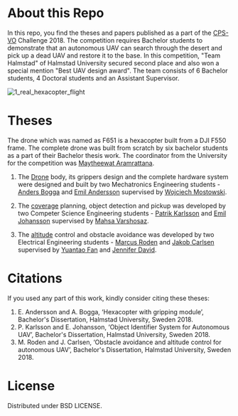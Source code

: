 # About this Repo
In this repo, you find the theses and papers published as a part of the [CPS-VO] Challenge 2018. The competition requires Bachelor students to demonstrate that an autonomous UAV can search through the desert and pick up a dead UAV and restore it to the base. In this competition, "Team Halmstad" of Halmstad University secured second place and also won a special mention "Best UAV design award".
The team consists of 6 Bachelor students, 4 Doctoral students and an Assistant Supervisor.

![1_real_hexacopter_flight](https://user-images.githubusercontent.com/2436747/48282553-4b850b00-e45a-11e8-912e-9bd05bb5fb74.png)

# Theses
The drone which was named as F651 is a hexacopter built from a DJI F550 frame. The complete drone was built from scratch by six bachelor students as a part of their Bachelor thesis work. The coordinator from the University for the competition was [Maytheewat Aramrattana].
1. The [Drone] body, its grippers design and the complete hardware system were designed and built by two Mechatronics Engineering students - [Anders Bogga] and [Emil Andersson] supervised by [Wojciech Mostowski].

2. The [coverage] planning, object detection and pickup was developed by two Competer Science Engineering students - [Patrik Karlsson] and [Emil Johansson] supervised by [Mahsa Varshosaz].

3. The [altitude] control and obstacle avoidance was developed by two Electrical Engineering students - [Marcus Roden] and [Jakob Carlsen] supervised by [Yuantao Fan] and [Jennifer David].

[CPS-VO]: https://cps-vo.org/group/CPSchallenge 
[Drone]:http://www.diva-portal.org/smash/get/diva2:1216528/FULLTEXT02.pdf
[coverage]: http://www.diva-portal.org/smash/get/diva2:1218680/FULLTEXT02.pdf
[altitude]: http://www.diva-portal.org/smash/get/diva2:1229952/FULLTEXT02.pdf
[Anders Bogga]: https://www.linkedin.com/in/andersbogga/
[Emil Andersson]: https://www.linkedin.com/in/emiand/
[Emil Johansson]: https://www.linkedin.com/in/emil-johansson13/
[Marcus Roden]: https://www.linkedin.com/in/marcusroden/
[Jakob Carlsen]: https://www.linkedin.com/in/jakob-carls%C3%A9n-stenstr%C3%B6m-854901139/
[Patrik Karlsson]: https://www.linkedin.com/in/patrick-karlsson-6a2654141/
[Maytheewat Aramrattana]: https://www.linkedin.com/in/maytheewat-aramrattana-72417440/
[Yuantao Fan]: https://www.linkedin.com/in/yuantao-fan-b877563b/
[Wojciech Mostowski]: https://www.linkedin.com/in/wojciech-mostowski-85495567/ 
[Jennifer David]: https://www.linkedin.com/in/jennifer-david-a5787936/
[Mahsa Varshosaz]: https://www.researchgate.net/profile/Mahsa_Varshosaz2

# Citations
If you used any part of this work, kindly consider citing these theses: 

1. E. Andersson and A. Bogga, ‘Hexacopter with gripping module’, Bachelor's Dissertation, Halmstad University, Sweden 2018.
2. P. Karlsson and E. Johansson, ‘Object Identifier System for Autonomous UAV’, Bachelor's Dissertation, Halmstad University, Sweden 2018.
3. M. Roden and J. Carlsen, ‘Obstacle avoidance and altitude control for autonomous UAV’, Bachelor's Dissertation, Halmstad University, Sweden 2018.

# License
Distributed under BSD LICENSE.
